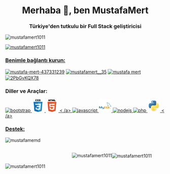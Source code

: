 <h1 align="center">Merhaba 👋, ben MustafaMert</h1>
<h3 align="center">Türkiye'den tutkulu bir Full Stack geliştiricisi</h3>

<p align="left"> <img src= "https://komarev.com/ghpvc/?username=mustafamert1011&label=Profile%20views&color=0e75b6&style=flat" alt="mustafamert1011" /> </p>

<p align="left"> <a href="https: //github.com/ryo-ma/github-profile-trophy"><img src="https://github-profile-trophy.vercel.app/?username=mustafamert1011" alt="mustafamert1011" /></ a> </p>

<h3 align="left">Benimle bağlantı kurun:</h3>
<p align="left">
<a href="https://linkedin.com/in/mustafa-mert-437331239" target="blank"><img align="center" src="https://raw.githubusercontent.com/rahuldkjain/github -profile-readme-generator/master/src/images/icons/Social/linked-in-alt.svg" alt="mustafa-mert-437331239" height="30" width="40" /></a>
<a href="https://instagram.com/mustafamert__35" target="blank"><img align="center" src="https://raw.githubusercontent.com/rahuldkjain/github-profile-readme-generator /master/src/images/icons/Social/instagram.svg" alt="mustafamert__35" height="30" width="40" /></a>
<a href="https://www.youtube.com/c/UCHinX8fYUWm_MAfX4qXLbwA" target="boş"><img align="center" src="https://raw.githubusercontent.com/rahuldkjain/github-profile-readme-generator/master/src/images/icons/Social/youtube.svg" alt="mustafa mert" yüksekliği ="30" genişlik="40" /></a>
<a href="https://discord.gg/2PbGvKQX78" target="blank"><img align="center" src="https://raw.githubusercontent.com/rahuldkjain/github-profile-readme-generator /master/src/images/icons/Social/discord.svg" alt="2PbGvKQX78" height="30" width="40" /></a>
</p>

<h3 align="left">Diller ve Araçlar:</h3>
<p align="left"> <a href="https://getbootstrap.com" target="_blank" rel="noreferrer"> <img src="https://raw.githubusercontent.com/devicons/devicon /master/icons/bootstrap/bootstrap-plain-wordmark.svg" alt="bootstrap" width="40" height="40"/> </a> <a href="https://www.w3schools.com /css/" target="_blank" rel="noreferrer"> <img src="https://raw.githubusercontent.com/devicons/devicon/master/icons/css3/css3-original-wordmark.svg" alt= "css3" width="40" height="40"/> </a> <a href="https://www.w3.org/html/" target="_blank" rel="noreferrer"> <img src="https://raw.githubusercontent.com/devicons/devicon/master/icons/html5/html5-original-wordmark.svg" alt="html5" width="40" height="40"/> < /a> <a href="https://developer.mozilla.org/en-US/docs/Web/JavaScript" target="_blank" rel="noreferrer"> <img src="https://raw. githubusercontent.com/devicons/devicon/master/icons/javascript/javascript-original.svg" alt="javascript" width="40" height="40"/> </a> <a href="https:// www.mysql.com/" target="_blank" rel="noreferrer"> <img src="https://raw.githubusercontent.com/devicons/devicon/master/icons/mysql/mysql-original-wordmark.svg " alt="mysql" width="40" height="40"/> </a> <a href="https://nodejs.org" target="_blank" rel="noreferrer"> <img src="https:/ /raw.githubusercontent.com/devicons/devicon/master/icons/nodejs/nodejs-original-wordmark.svg" alt="nodejs" width="40" height="40"/> </a> <a href= "https://www.php.net" target="_blank" rel="noreferrer"> <img src="https://raw.githubusercontent.com/devicons/devicon/master/icons/php/php-original .svg" alt="php" width="40" height="40"/> </a> <a href="https://www.python.org" target="_blank" rel="noreferrer"> <img src="https://raw.githubusercontent.com/devicons/devicon/master/icons/python/python-original.svg" alt="python" width="40" height="40"/> < /a> </p>

<h3 align="left">Destek:</h3>
<p> <a href="https://www.buymeacoffee.com/mustafamemd"> <img align="left" src="https://cdn .buymeacoffee.com/buttons/v2/default-yellow.png" height="50" width="210" alt="mustafamemd" /></a> </p><br><br>

<p><img align="left" src="https://github-readme-stats.vercel.app/api/top-langs?username=mustafamert1011&show_icons=true&locale=en&layout=compact" alt="mustafamert1011" /> </p>

<p> <img align="center" src="https://github-readme-stats.vercel.app/api?username=mustafamert1011&show_icons=true&locale=en" alt="mustafamert1011" /> </p>

<p><img align="center" src="https://github-readme-streak-stats.herokuapp.com/?user=mustafamert1011&" alt="mustafamert1011" /></p>
